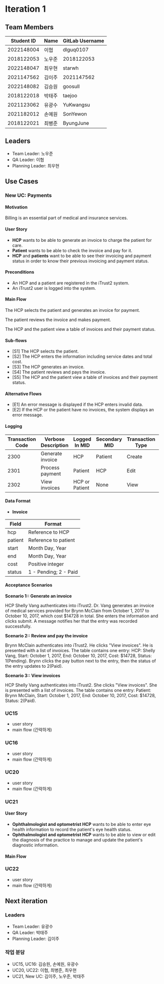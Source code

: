 # Iteration 1

## Team Members

| Student ID | Name   | GitLab Username |
| ---------- | ------ | --------------- |
| 2022148004 | 이협   | dlguq0107       |
| 2018122053 | 노우준 | 2018122053      |
| 2022148047 | 최우현 | starwh          |
| 2021147562 | 김이주 | 2021147562      |
| 2022148082 | 김승원 | goosull         |
| 2018122018 | 박태주 | taejoo          |
| 2021123062 | 유광수 | YuKwangsu       |
| 2021182012 | 손예원 | SonYewon        |
| 2018122021 | 최병준 | ByungJune       |

## Leaders

- Team Leader: 노우준
- QA Leader: 이협
- Planning Leader: 최우현

## Use Cases

### New UC: Payments

#### Motivation

Billing is an essential part of medical and insurance services.

#### User Story

- **HCP** wants to be able to generate an invoice to charge the patient for care.
- **Patient** wants to be able to check the invoice and pay for it.
- **HCP** and **patients** want to be able to see their invoicing and payment status in order to know their previous invoicing and payment status.

#### Preconditions

- An HCP and a patient are registered in the iTrust2 system.
- An iTrust2 user is logged into the system.

#### Main Flow

The HCP selects the patient and generates an invoice for payment.

The patient reviews the invoice and makes payment.

The HCP and the patient view a table of invoices and their payment status.

#### Sub-flows

- [S1] The HCP selects the patient.
- [S2] The HCP enters the information including service dates and total cost.
- [S3] The HCP generates an invoice.
- [S4] The patient reviews and pays the invoice.
- [S5] The HCP and the patient view a table of invoices and their payment status.

#### Alternative Flows

- [E1] An error message is displayed if the HCP enters invalid data.
- [E2] If the HCP or the patient have no invoices, the system displays an error message.

#### Logging

| Transaction Code | Verbose Description | Logged In MID  | Secondary MID | Transaction Type | Patient Viewable |
| ---------------- | ------------------- | -------------- | ------------- | ---------------- | ---------------- |
| 2300             | Generate invoice    | HCP            | Patient       | Create           | Yes              |
| 2301             | Process payment     | Patient        | HCP           | Edit             | Yes              |
| 2302             | View invoices       | HCP or Patient | None          | View             | Yes              |

#### Data Format

- **Invoice**

| Field   | Format                |
| ------- | --------------------- |
| hcp     | Reference to HCP      |
| patient | Reference to patient  |
| start   | Month Day, Year       |
| end     | Month Day, Year       |
| cost    | Positive integer      |
| status  | 1 - Pending; 2 - Paid |

#### Acceptance Scenarios

**Scenario 1:: Generate an invoice**

HCP Shelly Vang authenticates into iTrust2. Dr. Vang generates an invoice of medical services provided for Brynn McClain from October 1, 2017 to October 10, 2017, which cost $14728 in total. She enters the information and clicks submit. A message notifies her that the entry was recorded successfully.

**Scenario 2:: Review and pay the invoice**

Brynn McClain authenticates into iTrust2. He clicks "View invoices". He is presented with a list of invoices. The table contains one entry: HCP: Shelly Vang, Start: October 1, 2017, End: October 10, 2017, Cost: $14728, Status: 1(Pending). Brynn clicks the pay button next to the entry, then the status of the entry updates to 2(Paid).

**Scenario 3:: View invoices**

HCP Shelly Vang authenticates into iTrust2. She clicks "View invoices". She is presented with a list of invoices. The table contains one entry: Patient: Brynn McClain, Start: October 1, 2017, End: October 10, 2017, Cost: $14728, Status: 2(Paid).

### UC15

- user story
- main flow (간략하게)

### UC16

- user story
- main flow (간략하게)

### UC20

- user story
- main flow (간략하게)

### UC21

#### User Story

- **Ophthalmologist and optometrist HCP** wants to be able to enter eye health information to record the patient's eye health status.
- **Ophthalmologist and optometrist HCP** wants to be able to view or edit the diagnosis of the practice to manage and update the patient's diagnostic information.

#### Main Flow

### UC22

- user story
- main flow (간략하게)

## Next iteration

### Leaders

- Team Leader: 유광수
- QA Leader: 박태주
- Planning Leader: 김이주

### 작업 분담

- UC15, UC16: 김승원, 손예원, 유광수
- UC20, UC22: 이협, 최병준, 최우현
- UC21, New UC: 김이주, 노우준, 박태주
